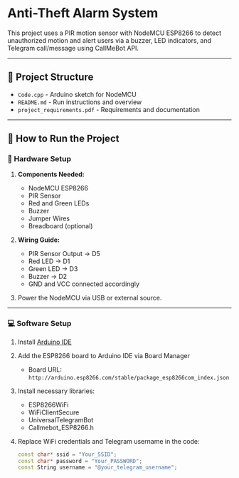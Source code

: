 # Anti-Theft Alarm System

This project uses a PIR motion sensor with NodeMCU ESP8266 to detect unauthorized motion and alert users via a buzzer, LED indicators, and Telegram call/message using CallMeBot API.

---

## 📁 Project Structure

- `Code.cpp` - Arduino sketch for NodeMCU
- `README.md` - Run instructions and overview
- `project_requirements.pdf` - Requirements and documentation

---

## 🚀 How to Run the Project

### 🔧 Hardware Setup

1. **Components Needed:**
   - NodeMCU ESP8266
   - PIR Sensor
   - Red and Green LEDs
   - Buzzer
   - Jumper Wires
   - Breadboard (optional)

2. **Wiring Guide:**
   - PIR Sensor Output → D5  
   - Red LED → D1  
   - Green LED → D3  
   - Buzzer → D2  
   - GND and VCC connected accordingly

3. Power the NodeMCU via USB or external source.

---

### 💻 Software Setup

1. Install [Arduino IDE](https://www.arduino.cc/en/software)  
2. Add the ESP8266 board to Arduino IDE via Board Manager  
   - Board URL: `http://arduino.esp8266.com/stable/package_esp8266com_index.json`  
3. Install necessary libraries:
   - ESP8266WiFi
   - WiFiClientSecure
   - UniversalTelegramBot
   - Callmebot_ESP8266.h  

4. Replace WiFi credentials and Telegram username in the code:
   ```cpp
   const char* ssid = "Your_SSID";
   const char* password = "Your_PASSWORD";
   const String username = "@your_telegram_username";
